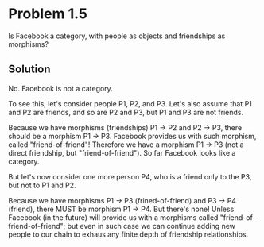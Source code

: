 # Problem 1.5

Is Facebook a category, with people as objects and friendships as morphisms?


## Solution

No. Facebook is not a category.

To see this, let's consider people P1, P2, and P3. Let's also assume that P1 and P2 are friends, and so are P2 and P3, but P1 and P3 are not friends.

Because we have morphisms (friendships) P1 -> P2 and P2 -> P3, there should be a morphism P1 -> P3. Facebook provides us with such morphism, called "friend-of-friend"! Therefore we have a morphism P1 -> P3 (not a direct friendship, but "friend-of-friend"). So far Facebook looks like a category.

But let's now consider one more person P4, who is a friend only to the P3, but not to P1 and P2.

Because we have morphisms P1 -> P3 (frined-of-friend) and P3 -> P4 (friend), there MUST be morphism P1 -> P4. But there's none! Unless Facebook (in the future) will provide us with a morphisms called "friend-of-friend-of-friend"; but even in such case we can continue adding new people to our chain to exhaus any finite depth of friendship relationships.